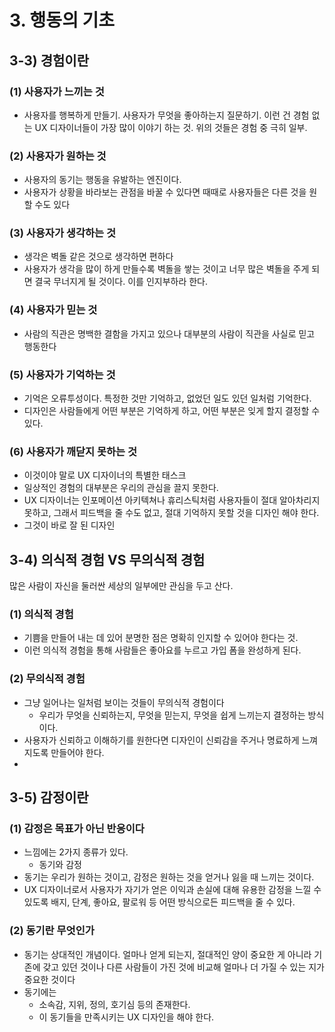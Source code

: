 # 3. 행동의 기초

## 3-3) 경험이란

### (1) 사용자가 느끼는 것

- 사용자를 행복하게 만들기. 사용자가 무엇을 좋아하는지 질문하기. 이런 건 경험 없는 UX 디자이너들이 가장 많이 이야기 하는 것. 위의 것들은 경험 중 극히 일부.

### (2) 사용자가 원하는 것

- 사용자의 동기는 행동을 유발하는 엔진이다.
- 사용자가 상황을 바라보는 관점을 바꿀 수 있다면 때때로 사용자들은 다른 것을 원할 수도 있다

### (3) 사용자가 생각하는 것

- 생각은 벽돌 같은 것으로 생각하면 편하다
- 사용자가 생각을 많이 하게 만들수록 벽돌을 쌓는 것이고 너무 많은 벽돌을 주게 되면 결국 무너지게 될 것이다. 이를 인지부하라 한다.

### (4) 사용자가 믿는 것

- 사람의 직관은 명백한 결함을 가지고 있으나 대부분의 사람이 직관을 사실로 믿고 행동한다

### (5) 사용자가 기억하는 것

- 기억은 오류투성이다. 특정한 것만 기억하고, 없었던 일도 있던 일처럼 기억한다.
- 디자인은 사람들에게 어떤 부분은 기억하게 하고, 어떤 부분은 잊게 할지 결정할 수 있다.

### (6) 사용자가 깨닫지 못하는 것

- 이것이야 말로 UX 디자이너의 특별한 태스크
- 일상적인 경험의 대부분은 우리의 관심을 끌지 못한다.
- UX 디자이너는 인포메이션 아키텍쳐나 휴리스틱처럼 사용자들이 절대 알아차리지 못하고, 그래서 피드백을 줄 수도 없고, 절대 기억하지 못할 것을 디자인 해야 한다.
- 그것이 바로 잘 된 디자인

## 3-4) 의식적 경험 VS 무의식적 경험

많은 사람이 자신을 둘러싼 세상의 일부에만 관심을 두고 산다.

### (1) 의식적 경험

- 기쁨을 만들어 내는 데 있어 분명한 점은 명확히 인지할 수 있어야 한다는 것.
- 이런 의식적 경험을 통해 사람들은 좋아요를 누르고 가입 폼을 완성하게 된다.

### (2) 무의식적 경험

- 그냥 일어나는 일처럼 보이는 것들이 무의식적 경험이다
  - 우리가 무엇을 신뢰하는지, 무엇을 믿는지, 무엇을 쉽게 느끼는지 결정하는 방식이다.
- 사용자가 신뢰하고 이해하기를 원한다면 디자인이 신뢰감을 주거나 명료하게 느껴지도록 만들어야 한다.
-

## 3-5) 감정이란

### (1) 감정은 목표가 아닌 반응이다

- 느낌에는 2가지 종류가 있다.
  - 동기와 감정
- 동기는 우리가 원하는 것이고, 감정은 원하는 것을 얻거나 잃을 때 느끼는 것이다.
- UX 디자이너로서 사용자가 자기가 얻은 이익과 손실에 대해 유용한 감정을 느낄 수 있도록 배지, 단계, 좋아요, 팔로워 등 어떤 방식으로든 피드백을 줄 수 있다.

### (2) 동기란 무엇인가

- 동기는 상대적인 개념이다. 얼마나 얻게 되는지, 절대적인 양이 중요한 게 아니라 기존에 갖고 있던 것이나 다른 사람들이 가진 것에 비교해 얼마나 더 가질 수 있는 지가 중요한 것이다
- 동기에는
  - 소속감, 지위, 정의, 호기심 등의 존재한다.
  - 이 동기들을 만족시키는 UX 디자인을 해야 한다.
